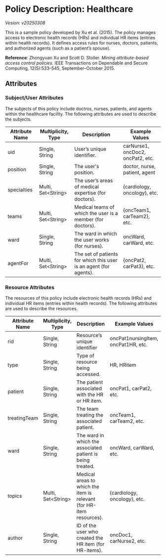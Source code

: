 # Policy Description: Healthcare 
*Vesion: v20250308*


This is a sample policy developed by Xu et al. (2015). The policy manages access to electronic health records (HRs) and individual HR items (entries within health records). It defines access rules for nurses, doctors, patients, and authorized agents (such as a patient’s spouse).

**Reference**: Zhongyuan Xu and Scott D. Stoller. *Mining attribute-based access control policies.* IEEE Transactions on Dependable and Secure Computing, 12(5):533–545, September–October 2015.

## Attributes

### Subject/User Attributes
The subjects of this policy include doctros, nurses, patients, and agents within the healthcare facility. The following attributes are used to describe the subjects.

| Attribute Name      | Multiplicity, Type     | Description                                               | Example Values                                     |
|--------------------|------------------|-----------------------------------------------------------|--------------------------------------------------|
| uid          | Single, String   | User’s unique identifier.                                  | carNurse1, oncDoc2, oncPat2, etc.                         |
| position          | Single, String   | The user's position.        | doctor, nurse, patient, agent             |
| specialties        | Multi, Set\<String>   | The user’s areas of medical expertise (for doctors).                     | {cardiology, oncology}, etc.                      |
| teams         | Multi, Set\<String>   | Medical teams of which the user is a member (for doctors).             | {oncTeam1, carTeam2}, etc. |
| ward    | Single, String   | The ward in which the user works (for nurses). | oncWard, carWard, etc.                          |
| agentFor    | Multi, Set\<String>   | The set of patients for which this user is an agent (for agents).                     | {oncPat2, carPat3}, etc.    |


### Resource Attributes
The resources of this policy include electronic health records (HRs) and individual HR items (entries within health records). The following attributes are used to describe the resources.

| Attribute Name      | Multiplicity, Type     | Description                                               | Example Values                                     |
|--------------------|------------------|-----------------------------------------------------------|--------------------------------------------------|
| rid      | Single, String   | Resource’s unique identifier                             | oncPat1nursingItem, oncPat1HR, etc.               |
| type             | Single, String   | Type of resource being accessed.                        | HR, HRitem                       |
| patient       | Single, String   | The patient associated with the HR or HR item.                 | oncPat1, carPat2, etc.                            |
| treatingTeam          | Single, String   | The team treating the associated patient.                      | oncTeam1, carTeam2, etc.                           |
| ward      | Single, String   | The ward in which the associated patient is being treated.            | oncWard, carWard, etc.                             |
| topics      | Multi, Set\<String>   | Medical areas to which the item is relevant (for HR-item resources).            | {cardiology, oncology}, etc.                              |
| author      | Single, String   | ID of the user who created the HR item (for HR-items).            | oncDoc1, carNurse2, etc.                             |

